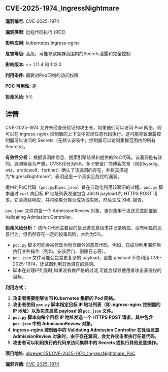 ## CVE-2025-1974_IngressNightmare

**漏洞编号:** CVE-2025-1974

**漏洞类型:** 远程代码执行 (RCE)

**影响应用:** kubernetes ingress-nginx

**危害等级:** 高危，可能导致集群范围内的Secrets泄露和完全控制

**影响版本:** <= 1.11.4 和 1.12.0

**利用条件:** 需要对Pod网络的访问权限

**POC 可用性:** 是

**投毒风险:** 5%

## 详情

CVE-2025-1974 允许未经身份验证的攻击者，如果他们可以访问 Pod 网络，则可以在 ingress-nginx 控制器的上下文中实现任意代码执行。这可能导致泄露控制器可以访问的 Secrets（在默认安装中，控制器可以访问集群范围内的所有 Secrets）。

**有效性分析：**
根据漏洞库信息、搜索引擎结果和提供的PoC代码，该漏洞是有效的。漏洞等级为严重，CVSS评分为9.8。多个安全厂商博客文章（例如sysdig、wiz、arcticwolf、fortinet）确认了该漏洞的存在，并将其描述为“IngressNightmare”，表明这是一个真实且危险的漏洞。

提供的PoC代码（`poc.py`和`poc.json`）旨在自动化利用该漏洞的过程。`poc.py` 脚本通过 `curl` 向目标 IP 地址列表发送包含 JSON payload 的 HTTPS POST 请求。它会捕获响应，并将结果分类为成功或失败，然后生成 XML 报告。

`poc.json` 文件包含一个 AdmissionReview 对象，该对象用于发送恶意配置到Validating Admission Controller。

**投毒风险分析：**
该PoC代码主要目的是发送恶意请求并记录响应，没有明显的恶意行为。但仍然存在一定的投毒风险，大约为5%。

*   `poc.py` 脚本可能会被修改为包含额外的恶意代码，例如，在成功利用漏洞后执行某些操作（例如，安装后门、删除日志等）。
*   `poc.json` 文件可能会包含更复杂的 payload，这些 payload 不仅利用 CVE-2025-1974，还试图利用其他潜在的漏洞。
*   脚本在处理IP列表时,如果没有做严格的过滤,可能会误导使用者攻击非授权的目标。

**利用方式：**
1.  **攻击者需要能够访问 Kubernetes 集群的 Pod 网络。**
2.  **攻击者使用 `poc.py` 脚本指定目标 IP 地址列表（即 ingress-nginx 控制器的 IP 地址）以及包含恶意 payload 的 `poc.json` 文件。**
3.  **`poc.py` 脚本向每个目标 IP 地址发送一个 HTTPS POST 请求，其中包含 `poc.json` 中的 AdmissionReview 对象。**
4.  **ingress-nginx 控制器中的 Validating Admission Controller 在处理恶意 AdmissionReview 对象时，由于存在漏洞，会允许攻击者执行任意代码。**
5.  **攻击者可以利用执行的代码来访问集群中的 Secrets 或执行其他恶意操作。**

**项目地址:** [abrewer251/CVE-2025-1974_IngressNightmare_PoC](https://github.com/abrewer251/CVE-2025-1974_IngressNightmare_PoC)

**漏洞详情:** [CVE-2025-1974](https://nvd.nist.gov/vuln/detail/CVE-2025-1974)